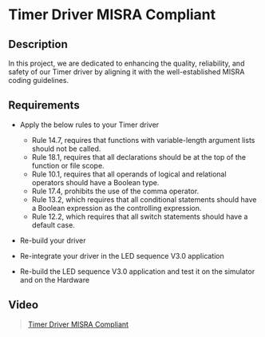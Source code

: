 # Timer Driver MISRA Compliant

## Description

In this project, we are dedicated to enhancing the quality, reliability, and safety of our Timer driver by aligning it with the well-established MISRA coding guidelines.

## Requirements

- Apply the below rules to your Timer driver

    - Rule 14.7, requires that functions with variable-length argument lists should not be called.
    - Rule 18.1, requires that all declarations should be at the top of the function or file scope.
    - Rule 10.1, requires that all operands of logical and relational operators should have a Boolean type.
    - Rule 17.4, prohibits the use of the comma operator.
    - Rule 13.2, which requires that all conditional statements should have a Boolean expression as the controlling expression.
    - Rule 12.2, which requires that all switch statements should have a default case.

- Re-build your driver
- Re-integrate your driver in the LED sequence V3.0 application
- Re-build the LED sequence V3.0 application and test it on the simulator and on the Hardware

## Video
> [Timer Driver MISRA Compliant](https://drive.google.com/file/d/1ZsKNPgkHu4vPXFrihfCO6nWKUxOEq17L/view?usp=sharing)


